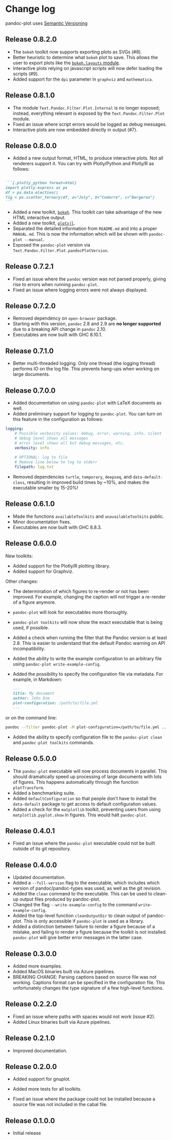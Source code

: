 # Change log

pandoc-plot uses [Semantic Versioning](http://semver.org/spec/v2.0.0.html)

Release 0.8.2.0
---------------

* The `bokeh` toolkit now supports exporting plots as SVGs (#8).
* Better heuristic to determine what `bokeh` plot to save. This allows the user to export plots like the [`bokeh.layouts` module](https://docs.bokeh.org/en/latest/docs/user_guide/layout.html#creating-layouts).
* Interactive plots relying on javascript scripts will now defer loading the scripts (#9). 
* Added support for the `dpi` parameter in `graphviz` and `mathematica`.

Release 0.8.1.0
---------------

* The module `Text.Pandoc.Filter.Plot.Internal` is no longer exposed; instead, everything relevant is exposed by the `Text.Pandoc.Filter.Plot` module.
* Fixed an issue where script errors would be logged as debug messages.
* Interactive plots are now embedded directly in output (#7).

Release 0.8.0.0
---------------

* Added a new output format, HTML, to produce interactive plots. Not all renderers support it. You can try with Plotly/Python and Plotly/R as follows:

````markdown

```{.plotly_python format=html}
import plotly.express as px
df = px.data.election()
fig = px.scatter_ternary(df, a="Joly", b="Coderre", c="Bergeron")
```

````

* Added a new toolkit, [`bokeh`](https://bokeh.org/). This toolkit can take advantage of the new HTML interactive output.
* Added a new toolkit, [`plotsjl`](http://docs.juliaplots.org/latest/).
* Separated the detailed information from `README.md` and into a proper `MANUAL.md`. This is now the information which will be shown with `pandoc-plot --manual`.
* Exposed the `pandoc-plot` version via `Text.Pandoc.Filter.Plot.pandocPlotVersion`.

Release 0.7.2.1
---------------

* Fixed an issue where the `pandoc` version was not parsed properly, giving rise to errors when running `pandoc-plot`.
* Fixed an issue where logging errors were not always displayed.

Release 0.7.2.0
---------------

* Removed dependency on `open-browser` package.
* Starting with this version, `pandoc` 2.8 and 2.9 are **no longer supported** due to a breaking API change in `pandoc` 2.10.
* Executables are now built with GHC 8.10.1.

Release 0.7.1.0
---------------

* Better multi-threaded logging. Only one thread (the logging thread) performs IO on the log file. This prevents hang-ups when working on large documents. 

Release 0.7.0.0
---------------

* Added documentation on using `pandoc-plot` with LaTeX documents as well.
* Added preliminary support for logging to `pandoc-plot`. You can turn on this feature in the configuration as follows:

````yaml
logging:
    # Possible verbosity values: debug, error, warning, info, silent
    # debug level shows all messages
    # error level shows all but debug messages, etc.
    verbosity: info
    
    # OPTIONAL: log to file
    # Remove line below to log to stderr
    filepath: log.txt
````

* Removed dependencies `turtle`, `temporary`, `deepseq`, and `data-default-class`, resulting in improved build times by ~10%, and makes the executable smaller by 15-20%!

Release 0.6.1.0
---------------

* Made the functions `availableToolkits` and `unavailableToolkits` public.
* Minor documentation fixes.
* Executables are now built with GHC 8.8.3.

Release 0.6.0.0
---------------

New toolkits:
* Added support for the Plotly/R plotting library.
* Added support for Graphviz.

Other changes:
* The determination of which figures to re-render or not has been improved. For example, changing the caption will not trigger a re-render of a figure anymore.
* `pandoc-plot` will look for executables more thoroughly.
* `pandoc-plot toolkits` will now show the exact executable that is being used, if possible.
* Added a check when running the filter that the Pandoc version is at least 2.8. This is easier to understand that the default Pandoc warning on API incompatibility.
* Added the ability to write the example configuration to an arbitrary file using `pandoc-plot write-example-config`.
* Added the possibility to specify the configuration file via metadata. For example, in Markdown:

    ```markdown
    ---
    title: My document
    author: John Doe
    plot-configuration: /path/to/file.yml
    ---     
    ```

or on the command line:

```bash
pandoc --filter pandoc-plot -M plot-configuration=/path/to/file.yml ...
```
* Added the ability to specify configuration file to the `pandoc-plot clean` and `pandoc-plot toolkits` commands.

Release 0.5.0.0
---------------

* The `pandoc-plot` executable will now process documents in parallel. This should dramatically speed up processing of large documents with lots of figures. 
This happens automatically through the function `plotTransform`.
* Added a benchmarking suite.
* Added `defaultConfiguration` so that people don't have to install the `data-default` package to get access to default configuration values. 
* Added a check for the `matplotlib` toolkit, preventing users from using `matplotlib.pyplot.show` in figures. This would halt `pandoc-plot`.

Release 0.4.0.1
---------------

* Fixed an issue where the `pandoc-plot` executable could not be built outside of its git repository.

Release 0.4.0.0
---------------

* Updated documentation.
* Added a `--full-version` flag to the executable, which includes which version of pandoc/pandoc-types was used, as well as the git revision.
* Added the `clean` command to the executable. This can be used to clean-up output files produced by pandoc-plot.
* Changed the flag `--write-example-config` to the command `write-example-config`.
* Added the top-level function `cleanOutputDir` to clean output of pandoc-plot. This is only accessible if `pandoc-plot` is used as a library.
* Added a distinction between failure to render a figure because of a mistake, and failing to render a figure because the toolkit is not installed. `pandoc-plot` will give better error messages in the latter case.

Release 0.3.0.0
---------------

* Added more examples.
* Added MacOS binaries built via Azure pipelines.
* BREAKING CHANGE: Parsing captions based on source file was not working. Captions format can be specified in the configuration file. This unfortunately changes the type signature of a few high-level functions.

Release 0.2.2.0
---------------

* Fixed an issue where paths with spaces would not work (issue #2).
* Added Linux binaries built via Azure pipelines.

Release 0.2.1.0
---------------

* Improved documentation.

Release 0.2.0.0
---------------

* Added support for gnuplot.
* Added more tests for all toolkits.

* Fixed an issue where the package could not be installed because a source file was not included in the cabal file.

Release 0.1.0.0
---------------

* Initial release